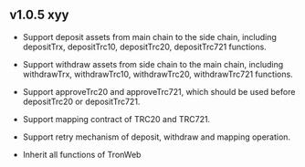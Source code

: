 ## v1.0.5 xyy
- Support deposit assets from main chain to the side chain,  including depositTrx, depositTrc10, depositTrc20, depositTrc721 functions.

- Support withdraw assets from side chain to the main chain,  including withdrawTrx,  withdrawTrc10, withdrawTrc20,  withdrawTrc721 functions.

- Support approveTrc20 and approveTrc721,  which should be used before depositTrc20 or depositTrc721.

- Support mapping contract of TRC20 and TRC721.

- Support retry mechanism of deposit, withdraw and mapping operation. 

- Inherit all functions of TronWeb

  
